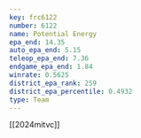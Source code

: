 ```yaml
---
key: frc6122
number: 6122
name: Potential Energy
epa_end: 14.35
auto_epa_end: 5.15
teleop_epa_end: 7.36
endgame_epa_end: 1.84
winrate: 0.5625
district_epa_rank: 259
district_epa_percentile: 0.4932
type: Team
---
```

[[2024mitvc]]
